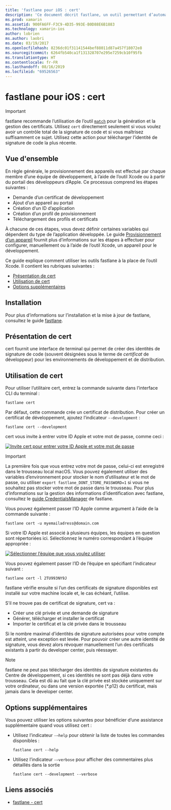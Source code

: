 ```yaml
---
title: 'fastlane pour iOS : cert'
description: 'Ce document décrit fastlane, un outil permettant d’automatiser de nombreuses parties du processus de provisionnement d’application iOS : demande de certificats, ajout d’un appareil au portail des développeurs Apple, création d’un ID d’application et bien plus encore.'
ms.prod: xamarin
ms.assetid: 900FA6FF-F3C9-4D35-993E-B0D88E6B1883
ms.technology: xamarin-ios
author: lobrien
ms.author: laobri
ms.date: 03/19/2017
ms.openlocfilehash: 8236dc01f31141544bef88011d87a457f18072e8
ms.sourcegitcommit: 6264fb540ca1f131328707e295e7259cb10f95fb
ms.translationtype: HT
ms.contentlocale: fr-FR
ms.lasthandoff: 08/16/2019
ms.locfileid: "69526563"
---
```

# <a name="fastlane-for-ios--cert"></a>fastlane pour iOS : cert

> [!IMPORTANT]
> fastlane recommande l’utilisation de l’outil [`match`](~/ios/deploy-test/provisioning/fastlane/match.md) pour la génération et la gestion des certificats. Utilisez `cert` directement seulement si vous voulez avoir un contrôle total de la signature de code et si vous maîtrisez suffisamment ce sujet. Utilisez cette action pour télécharger l’identité de signature de code la plus récente.

## <a name="overview"></a>Vue d'ensemble

En règle générale, le provisionnement des appareils est effectué par chaque membre d’une équipe de développement, à l’aide de l’outil Xcode ou à partir du portail des développeurs d’Apple. Ce processus comprend les étapes suivantes :

- Demande d’un certificat de développement
- Ajout d’un appareil au portail
- Création d’un ID d’application
- Création d’un profil de provisionnement
- Téléchargement des profils et certificats

À chacune de ces étapes, vous devez définir certaines variables qui dépendent du type de l’application développée. Le guide [Provisionnement d’un appareil](~/ios/get-started/installation/device-provisioning/index.md) fournit plus d’informations sur les étapes à effectuer pour configurer, manuellement ou à l’aide de l’outil Xcode, un appareil pour le développement.

Ce guide explique comment utiliser les outils fastlane à la place de l’outil Xcode. Il contient les rubriques suivantes :

- [Présentation de cert](#whatiscert)
- [Utilisation de cert](#using)
- [Options supplémentaires](#options)

## <a name="installation"></a>Installation

Pour plus d’informations sur l’installation et la mise à jour de fastlane, consultez le guide [fastlane](~/ios/deploy-test/provisioning/fastlane/index.md#Installation).

<a name="whatiscert" />

## <a name="what-is-cert"></a>Présentation de cert

cert fournit une interface de terminal qui permet de créer des identités de signature de code (souvent désignées sous le terme de _certificat_ de développeur) pour les environnements de développement et de distribution.

<a name="using" />

## <a name="using-cert"></a>Utilisation de cert

Pour utiliser l’utilitaire cert, entrez la commande suivante dans l’interface CLI du terminal :

```
fastlane cert
```

Par défaut, cette commande crée un certificat de distribution. Pour créer un certificat de développement, ajoutez l’indicateur `--development` :

```
fastlane cert --development
```

cert vous invite à entrer votre ID Apple et votre mot de passe, comme ceci :

[![](cert-images/fastlane-image1.png "Invite cert pour entrer votre ID Apple et votre mot de passe")](cert-images/fastlane-image1.png#lightbox)

> [!IMPORTANT]
> La première fois que vous entrez votre mot de passe, celui-ci est enregistré dans le trousseau local macOS. Vous pouvez également utiliser des variables d’environnement pour stocker le nom d’utilisateur et le mot de passe, ou utiliser `export fastlane_DONT_STORE_PASSWORD=1` si vous ne souhaitez pas stocker votre mot de passe dans le trousseau. Pour plus d’informations sur la gestion des informations d’identification avec fastlane, consultez le [guide CredentialsManager](https://github.com/fastlane/fastlane/blob/master/credentials_manager/README.md) de fastlane.

Vous pouvez également passer l’ID Apple comme argument à l’aide de la commande suivante :

```
fastlane cert -u myemailadress@domain.com
```

Si votre ID Apple est associé à plusieurs équipes, les équipes en question sont répertoriées ici. Sélectionnez le numéro correspondant à l’équipe appropriée :

[![](cert-images/fastlane-image2.png "Sélectionner l’équipe que vous voulez utiliser")](cert-images/fastlane-image2.png#lightbox)

Vous pouvez également passer l’ID de l’équipe en spécifiant l’indicateur suivant :

```
fastlane cert -l 2TU993NY9J
```

fastlane vérifie ensuite si l’un des certificats de signature disponibles est installé sur votre machine locale et, le cas échéant, l’utilise.

S’il ne trouve pas de certificat de signature, cert va :

- Créer une clé privée et une demande de signature
- Générer, télécharger et installer le certificat
- Importer le certificat et la clé privée dans le trousseau

Si le nombre maximal d’identités de signature autorisées pour votre compte est atteint, une exception est levée. Pour pouvoir créer une autre identité de signature, vous devez alors révoquer manuellement l’un des certificats existants à partir du developer center, puis réessayer.

> [!NOTE]
> fastlane ne peut pas télécharger des identités de signature existantes du Centre de développement, si ces identités ne sont pas déjà dans votre trousseau. Cela est dû au fait que la clé privée est stockée uniquement sur votre ordinateur, ou dans une version exportée (*.p12) du certificat, mais jamais dans le developer center.

<a name="options" />

## <a name="additional-options"></a>Options supplémentaires

Vous pouvez utiliser les options suivantes pour bénéficier d’une assistance supplémentaire quand vous utilisez cert :

- Utilisez l’indicateur `-–help` pour obtenir la liste de toutes les commandes disponibles :

    ```
    fastlane cert --help
    ```

- Utilisez l’indicateur `-–verbose` pour afficher des commentaires plus détaillés dans la sortie

    ```
    fastlane cert --development --verbose
    ```

## <a name="related-links"></a>Liens associés

- [fastlane - cert](https://github.com/fastlane/fastlane/blob/master/cert/README.md)
